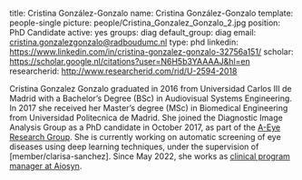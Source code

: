 title: Cristina González-Gonzalo
name: Cristina González-Gonzalo
template: people-single
picture: people/Cristina_Gonzalez_Gonzalo_2.jpg
position: PhD Candidate
active: yes
groups: diag
default_group: diag
email: cristina.gonzalezgonzalo@radboudumc.nl
type: phd
linkedin: https://www.linkedin.com/in/cristina-gonzalez-gonzalo-32756a151/
scholar: https://scholar.google.nl/citations?user=N6H5b3YAAAAJ&hl=en
researcherid: http://www.researcherid.com/rid/U-2594-2018

Cristina Gonzalez Gonzalo graduated in 2016 from Universidad Carlos III de Madrid with a Bachelor’s Degree (BSc) in Audiovisual Systems Engineering. In 2017 she received her Master’s degree (MSc) in Biomedical Engineering from Universidad Politecnica de Madrid. She joined the Diagnostic Image Analysis Group as a PhD candidate in October 2017, as part of the <a href="https://www.a-eyeresearch.nl/">A-Eye Research Group</a>. She is currently working on automatic screening of eye diseases using deep learning techniques, under the supervision of [member/clarisa-sanchez]. Since May 2022, she works as [clinical program manager at Aiosyn](https://www.linkedin.com/in/cristina-gonzalez-gonzalo-32756a151/).
